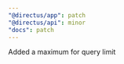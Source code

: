 ```yaml
---
"@directus/app": patch
"@directus/api": minor
"docs": patch
---
```


Added a maximum for query limit

